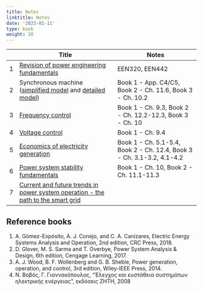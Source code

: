 ```yaml
---
title: Notes
linktitle: Notes
date: '2023-01-11'
type: book
weight: 20
---
```


|  | Title | Notes |
|-----------------|------------|------------|
|1| [Revision of power engineering fundamentals](./lecture_part1_presentation.pdf) | EEN320, EEN442 |
|2| Synchronous machine ([simplified model](./lecture_part2A_presentation.pdf) and [detailed model](./lecture_part2B_presentation.pdf)) | Book 1 - App. C4/C5, Book 2 - Ch. 11.6, Book 3 - Ch. 10.2 |
|3| [Frequency control](./lecture_part3_presentation.pdf)| Book 1 - Ch. 9.3, Book 2 - Ch. 12.2-12.3, Book 3 - Ch. 10 |
|4| [Voltage control](./lecture_part4_presentation.pdf) | Book 1 - Ch. 9.4 |
|5| [Economics of electricity generation](./lecture_part5_presentation.pdf) | Book 1 - Ch. 5.1-5.4, Book 2 - Ch. 12.4, Book 3 - Ch.  3.1-3.2, 4.1-4.2  |
|6| [Power system stability fundamentals](./lecture_part6_presentation.pdf) | Book 1 - Ch. 10, Book 2 - Ch. 11.1-11.3  |
|7| [Current and future trends in power system operation - the path to the smart grid](./lecture_part_smart_grid.pdf) |   |

## Reference books

1. A. Gómez-Expósito, A. J. Conejo, and C. A. Canizares, Electric Energy Systems Analysis and Operation, 2nd edition, CRC Press, 2018.
2. D. Glover, M. S. Sarma and T. Overbye, Power System Analysis & Design, 6th edition, Cengage Learning, 2017.
3. A. J. Wood, B. F. Wollenberg and G. B. Sheble, Power generation, operation, and control, 3rd edition, Wiley-IEEE Press, 2014.
4. Ν. Βοβός, Γ. Γιαννακόπουλος, “Έλεγχος και ευστάθεια συστημάτων ηλεκτρικής ενέργειας”,  εκδόσεις ΖΗΤΗ, 2008
